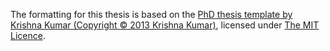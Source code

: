 The formatting for this thesis is based on the [PhD thesis template by Krishna Kumar (Copyright © 2013 Krishna Kumar)](https://github.com/kks32/phd-thesis-template), licensed under [The MIT Licence](https://github.com/kks32/phd-thesis-template/blob/master/license.md).